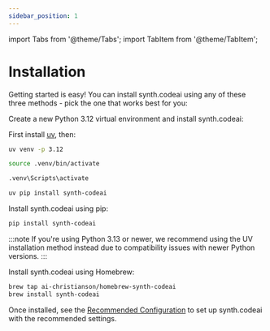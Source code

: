 ```yaml
---
sidebar_position: 1
---
```


import Tabs from '@theme/Tabs';
import TabItem from '@theme/TabItem';

# Installation

Getting started is easy! You can install synth.codeai using any of these three methods - pick the one that works best for you:

<Tabs groupId="install-method">
  <TabItem value="uv" label="UV" default>

Create a new Python 3.12 virtual environment and install synth.codeai:

First install [uv](https://docs.astral.sh/uv/getting-started/installation/), then:

```bash
uv venv -p 3.12
```

<Tabs groupId="operating-system">
  <TabItem value="unix" label="Unix/macOS">

```bash
source .venv/bin/activate
```

  </TabItem>
  <TabItem value="windows" label="Windows">

```bash
.venv\Scripts\activate
```

  </TabItem>
</Tabs>

```bash
uv pip install synth-codeai
```

  </TabItem>
  <TabItem value="pip" label="pip">

Install synth.codeai using pip:

```bash
pip install synth-codeai
```

:::note
If you're using Python 3.13 or newer, we recommend using the UV installation method instead due to compatibility issues with newer Python versions.
:::

  </TabItem>
  <TabItem value="macos" label="macOS">

Install synth.codeai using Homebrew:

```bash
brew tap ai-christianson/homebrew-synth-codeai
brew install synth-codeai
```

  </TabItem>
</Tabs>

Once installed, see the [Recommended Configuration](recommended) to set up synth.codeai with the recommended settings.
